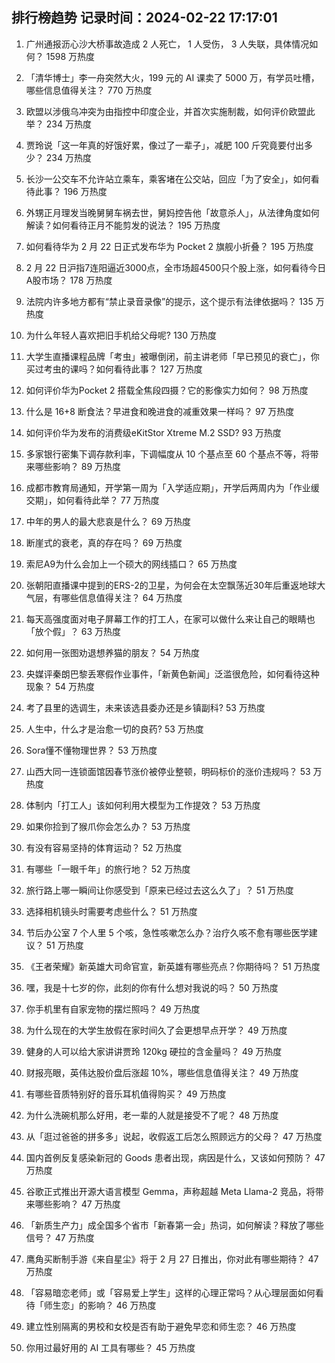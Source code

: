 
## 排行榜趋势 记录时间：2024-02-22 17:17:01
  
  1. 广州通报沥心沙大桥事故造成 2 人死亡， 1 人受伤， 3 人失联，具体情况如何？ 1598 万热度
    
  2. 「清华博士」李一舟突然大火，199 元的 AI 课卖了 5000 万，有学员吐槽，哪些信息值得关注？ 770 万热度
    
  3. 欧盟以涉俄乌冲突为由指控中印度企业，并首次实施制裁，如何评价欧盟此举？ 234 万热度
    
  4. 贾玲说「这一年真的好饿好累，像过了一辈子」，减肥 100 斤究竟要付出多少？ 234 万热度
    
  5. 长沙一公交车不允许站立乘车，乘客堵在公交站，回应「为了安全」，如何看待此事？ 196 万热度
    
  6. 外甥正月理发当晚舅舅车祸去世，舅妈控告他「故意杀人」，从法律角度如何解读？如何看待正月不能剪发的说法？ 195 万热度
    
  7. 如何看待华为 2 月 22 日正式发布华为 Pocket 2 旗舰小折叠？ 195 万热度
    
  8. 2 月 22 日沪指7连阳逼近3000点，全市场超4500只个股上涨，如何看待今日A股市场？ 178 万热度
    
  9. 法院内许多地方都有“禁止录音录像”的提示，这个提示有法律依据吗？ 135 万热度
    
  10. 为什么年轻人喜欢把旧手机给父母呢? 130 万热度
    
  11. 大学生直播课程品牌「考虫」被曝倒闭，前主讲老师「早已预见的衰亡」，你买过考虫的课吗？如何看待此事？ 127 万热度
    
  12. 如何评价华为Pocket 2 搭载全焦段四摄？它的影像实力如何？ 98 万热度
    
  13. 什么是 16+8 断食法？早进食和晚进食的减重效果一样吗？ 97 万热度
    
  14. 如何评价华为发布的消费级eKitStor Xtreme M.2 SSD? 93 万热度
    
  15. 多家银行密集下调存款利率，下调幅度从 10 个基点至 60 个基点不等，将带来哪些影响？ 89 万热度
    
  16. 成都市教育局通知，开学第一周为「入学适应期」，开学后两周内为「作业缓交期」，如何看待此举？ 77 万热度
    
  17. 中年的男人的最大悲哀是什么？ 69 万热度
    
  18. 断崖式的衰老，真的存在吗？ 69 万热度
    
  19. 索尼A9为什么会加上一个硕大的网线插口？ 65 万热度
    
  20. 张朝阳直播课中提到的ERS-2的卫星，为何会在太空飘荡近30年后重返地球大气层，有哪些信息值得关注？ 64 万热度
    
  21. 每天高强度面对电子屏幕工作的打工人，在家可以做什么来让自己的眼睛也「放个假」？ 63 万热度
    
  22. 如何用一张图劝退想养猫的朋友？ 54 万热度
    
  23. 央媒评秦朗巴黎丢寒假作业事件，「新黄色新闻」泛滥很危险，如何看待这种现象？ 54 万热度
    
  24. 考了县里的选调生，未来该选县委办还是乡镇副科? 53 万热度
    
  25. 人生中，什么才是治愈一切的良药? 53 万热度
    
  26. Sora懂不懂物理世界？ 53 万热度
    
  27. 山西大同一连锁面馆因春节涨价被停业整顿，明码标价的涨价违规吗？ 53 万热度
    
  28. 体制内「打工人」该如何利用大模型为工作提效？ 53 万热度
    
  29. 如果你捡到了猴爪你会怎么办？ 53 万热度
    
  30. 有没有容易坚持的体育运动？ 52 万热度
    
  31. 有哪些「一眼千年」的旅行地？ 52 万热度
    
  32. 旅行路上哪一瞬间让你感受到「原来已经过去这么久了」？ 51 万热度
    
  33. 选择相机镜头时需要考虑些什么？ 51 万热度
    
  34. 节后办公室 7 个人里 5 个咳，急性咳嗽怎么办？治疗久咳不愈有哪些医学建议？ 51 万热度
    
  35. 《王者荣耀》新英雄大司命官宣，新英雄有哪些亮点？你期待吗？ 51 万热度
    
  36. 嘿，我是十七岁的你，此刻的你有什么想对我说的吗？ 50 万热度
    
  37. 你手机里有自家宠物的摆烂照吗？ 49 万热度
    
  38. 为什么现在的大学生放假在家时间久了会更想早点开学？ 49 万热度
    
  39. 健身的人可以给大家讲讲贾玲 120kg 硬拉的含金量吗？ 49 万热度
    
  40. 财报亮眼，英伟达股价盘后涨超 10%，哪些信息值得关注？ 49 万热度
    
  41. 有哪些音质特别好的音乐耳机值得购买？ 49 万热度
    
  42. 为什么洗碗机那么好用，老一辈的人就是接受不了呢？ 48 万热度
    
  43. 从「逛过爸爸的拼多多」说起，收假返工后怎么照顾远方的父母？ 47 万热度
    
  44. 国内首例反复感染新冠的 Goods 患者出现，病因是什么，又该如何预防？ 47 万热度
    
  45. 谷歌正式推出开源大语言模型 Gemma，声称超越 Meta Llama-2 竞品，将带来哪些影响？ 47 万热度
    
  46. 「新质生产力」成全国多个省市「新春第一会」热词，如何解读？释放了哪些信号？ 47 万热度
    
  47. 鹰角买断制手游《来自星尘》将于 2 月 27 日推出，你对此有哪些期待？ 47 万热度
    
  48. 「容易暗恋老师」或「容易爱上学生」这样的心理正常吗？从心理层面如何看待「师生恋」的影响？ 46 万热度
    
  49. 建立性别隔离的男校和女校是否有助于避免早恋和师生恋？ 46 万热度
    
  50. 你用过最好用的 AI 工具有哪些？ 45 万热度
    